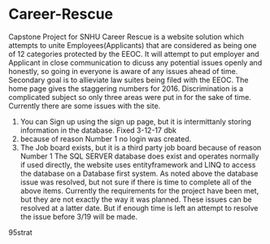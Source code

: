 # Career-Rescue
Capstone Project for SNHU
Career Rescue is a website solution which attempts to unite Employees(Applicants) 
that are considered as being one of 12 categories protected by the EEOC.
It will attempt to put employer and Applicant in close communication to dicuss any potential issues openly and honestly,
so going in everyone is aware of any issues ahead of time. 
Secondary goal is to allieviate law suites being filed with the EEOC. The home page gives the staggering numbers for 2016.
Discrimination is a complicated subject so only three areas were put in for the sake of time.
Currently there are some issues with the site.
  1) You can Sign up using the sign up page, but it is intermittanly storing information in the database. Fixed 3-12-17 dbk
  2) because of reason Number 1 no login was created. 
  3) The Job board exists, but it is a third party job board because of reason Number 1
The SQL SERVER database does exist and operates normally if used directly, the website uses entityframework and LINQ to access the database
on a Database first system.
As noted above the database issue was resolved, but not sure if there is time to complete all of the above items. 
Currently the requirements for the project have been met, but they are not exactly the way it was planned.
These issues can be resolved at a latter date. But if enough time is left an attempt to resolve the issue before 3/19 will be made.




95strat
